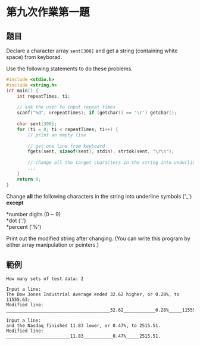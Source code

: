 ﻿# 第九次作業第一題
## 題目
Declare a character array `sent[300]` and get a string (containing white space) from keyborad.

Use the following statements to do these problems.

```c++
#include <stdio.h>
#include <string.h>
int main() {
    int repeatTimes, ti;
    
    // ask the user to input repeat times
    scanf("%d", &repeatTimes); if (getchar() == '\r') getchar();
    
    char sent[300];
    for (ti = 0; ti < repeatTimes; ti++) {
        // print an empty line
		
        // get one line from keyboard
        fgets(sent, sizeof(sent), stdin); strtok(sent, "\r\n");
		
        // Change all the target characters in the string into underline symbols here
        ...
    }
    return 0;
}
```

Change **all** the following characters in the string into underline symbols ('_') **except**

*number digits (0 ~ 9)  
*dot ('.')  
*percent ('%')

Print out the modified string after changing.
(You can write this program by either array manipulation or pointers.)

## 範例
```
How many sets of test data: 2

Input a line:
The Dow Jones Industrial Average ended 32.62 higher, or 0.28%, to 11555.63;
Modified line:
_______________________________________32.62____________0.28%_____11555.63_

Input a line:
and the Nasdaq finished 11.83 lower, or 0.47%, to 2515.51.
Modified line:
________________________11.83___________0.47%_____2515.51.
```